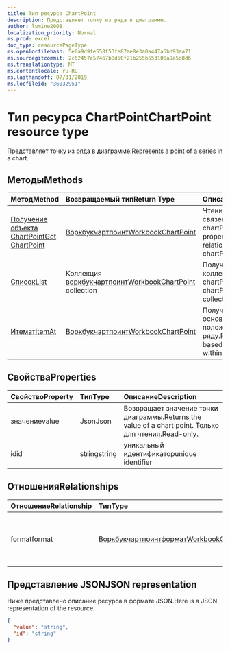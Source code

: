 ```yaml
---
title: Тип ресурса ChartPoint
description: Представляет точку из ряда в диаграмме.
author: lumine2008
localization_priority: Normal
ms.prod: excel
doc_type: resourcePageType
ms.openlocfilehash: 5e0a9d9fe558f53fe87ae8e3a0a447a5bd93aa71
ms.sourcegitcommit: 2c62457e57467b8d50f21b255b553106a9a5d8d6
ms.translationtype: MT
ms.contentlocale: ru-RU
ms.lasthandoff: 07/31/2019
ms.locfileid: "36032951"
---
```

# <a name="chartpoint-resource-type"></a><span data-ttu-id="7e112-103">Тип ресурса ChartPoint</span><span class="sxs-lookup"><span data-stu-id="7e112-103">ChartPoint resource type</span></span>

<span data-ttu-id="7e112-104">Представляет точку из ряда в диаграмме.</span><span class="sxs-lookup"><span data-stu-id="7e112-104">Represents a point of a series in a chart.</span></span>


## <a name="methods"></a><span data-ttu-id="7e112-105">Методы</span><span class="sxs-lookup"><span data-stu-id="7e112-105">Methods</span></span>

| <span data-ttu-id="7e112-106">Метод</span><span class="sxs-lookup"><span data-stu-id="7e112-106">Method</span></span>           | <span data-ttu-id="7e112-107">Возвращаемый тип</span><span class="sxs-lookup"><span data-stu-id="7e112-107">Return Type</span></span>    |<span data-ttu-id="7e112-108">Описание</span><span class="sxs-lookup"><span data-stu-id="7e112-108">Description</span></span>|
|:---------------|:--------|:----------|
|[<span data-ttu-id="7e112-109">Получение объекта ChartPoint</span><span class="sxs-lookup"><span data-stu-id="7e112-109">Get ChartPoint</span></span>](../api/chartpoint-get.md) | [<span data-ttu-id="7e112-110">Воркбукчартпоинт</span><span class="sxs-lookup"><span data-stu-id="7e112-110">WorkbookChartPoint</span></span>](chartpoint.md) |<span data-ttu-id="7e112-111">Чтение свойств и связей объекта chartPoint.</span><span class="sxs-lookup"><span data-stu-id="7e112-111">Read properties and relationships of chartPoint object.</span></span>|
|[<span data-ttu-id="7e112-112">Список</span><span class="sxs-lookup"><span data-stu-id="7e112-112">List</span></span>](../api/chartpoint-list.md) | <span data-ttu-id="7e112-113">Коллекция [воркбукчартпоинт](chartpoint.md)</span><span class="sxs-lookup"><span data-stu-id="7e112-113">[WorkbookChartPoint](chartpoint.md) collection</span></span> |<span data-ttu-id="7e112-114">Получение коллекции объектов chartPoint.</span><span class="sxs-lookup"><span data-stu-id="7e112-114">Get chartPoint object collection.</span></span> |
|[<span data-ttu-id="7e112-115">Итемат</span><span class="sxs-lookup"><span data-stu-id="7e112-115">ItemAt</span></span>](../api/chartpointscollection-itemat.md)|[<span data-ttu-id="7e112-116">Воркбукчартпоинт</span><span class="sxs-lookup"><span data-stu-id="7e112-116">WorkbookChartPoint</span></span>](chartpoint.md)|<span data-ttu-id="7e112-117">Получение точки на основании ее положения в ряду.</span><span class="sxs-lookup"><span data-stu-id="7e112-117">Retrieve a point based on its position within the series.</span></span>|

## <a name="properties"></a><span data-ttu-id="7e112-118">Свойства</span><span class="sxs-lookup"><span data-stu-id="7e112-118">Properties</span></span>
| <span data-ttu-id="7e112-119">Свойство</span><span class="sxs-lookup"><span data-stu-id="7e112-119">Property</span></span>     | <span data-ttu-id="7e112-120">Тип</span><span class="sxs-lookup"><span data-stu-id="7e112-120">Type</span></span>   |<span data-ttu-id="7e112-121">Описание</span><span class="sxs-lookup"><span data-stu-id="7e112-121">Description</span></span>|
|:---------------|:--------|:----------|
|<span data-ttu-id="7e112-122">значение</span><span class="sxs-lookup"><span data-stu-id="7e112-122">value</span></span>|<span data-ttu-id="7e112-123">Json</span><span class="sxs-lookup"><span data-stu-id="7e112-123">Json</span></span>|<span data-ttu-id="7e112-124">Возвращает значение точки диаграммы.</span><span class="sxs-lookup"><span data-stu-id="7e112-124">Returns the value of a chart point.</span></span> <span data-ttu-id="7e112-125">Только для чтения.</span><span class="sxs-lookup"><span data-stu-id="7e112-125">Read-only.</span></span>|
|<span data-ttu-id="7e112-126">id</span><span class="sxs-lookup"><span data-stu-id="7e112-126">id</span></span>|<span data-ttu-id="7e112-127">string</span><span class="sxs-lookup"><span data-stu-id="7e112-127">string</span></span>|<span data-ttu-id="7e112-128">уникальный идентификатор</span><span class="sxs-lookup"><span data-stu-id="7e112-128">unique identifier</span></span>|

## <a name="relationships"></a><span data-ttu-id="7e112-129">Отношения</span><span class="sxs-lookup"><span data-stu-id="7e112-129">Relationships</span></span>
| <span data-ttu-id="7e112-130">Отношение</span><span class="sxs-lookup"><span data-stu-id="7e112-130">Relationship</span></span> | <span data-ttu-id="7e112-131">Тип</span><span class="sxs-lookup"><span data-stu-id="7e112-131">Type</span></span>   |<span data-ttu-id="7e112-132">Описание</span><span class="sxs-lookup"><span data-stu-id="7e112-132">Description</span></span>|
|:---------------|:--------|:----------|
|<span data-ttu-id="7e112-133">format</span><span class="sxs-lookup"><span data-stu-id="7e112-133">format</span></span>|[<span data-ttu-id="7e112-134">Воркбукчартпоинтформат</span><span class="sxs-lookup"><span data-stu-id="7e112-134">WorkbookChartPointFormat</span></span>](chartpointformat.md)|<span data-ttu-id="7e112-135">Инкапсулирует свойства формата точки диаграммы.</span><span class="sxs-lookup"><span data-stu-id="7e112-135">Encapsulates the format properties chart point.</span></span> <span data-ttu-id="7e112-136">Только для чтения.</span><span class="sxs-lookup"><span data-stu-id="7e112-136">Read-only.</span></span>|

## <a name="json-representation"></a><span data-ttu-id="7e112-137">Представление JSON</span><span class="sxs-lookup"><span data-stu-id="7e112-137">JSON representation</span></span>

<span data-ttu-id="7e112-138">Ниже представлено описание ресурса в формате JSON.</span><span class="sxs-lookup"><span data-stu-id="7e112-138">Here is a JSON representation of the resource.</span></span>

<!--{
  "blockType": "resource",
  "optionalProperties": [],
  "keyProperty": "id",
  "baseType": "microsoft.graph.entity",
  "@odata.type": "microsoft.graph.workbookChartPoint"
}-->

```json
{
  "value": "string",
  "id": "string"
}

```

<!-- uuid: 8fcb5dbc-d5aa-4681-8e31-b001d5168d79
2015-10-25 14:57:30 UTC -->
<!-- {
  "type": "#page.annotation",
  "description": "ChartPoint resource",
  "keywords": "",
  "section": "documentation",
  "tocPath": ""
}-->
